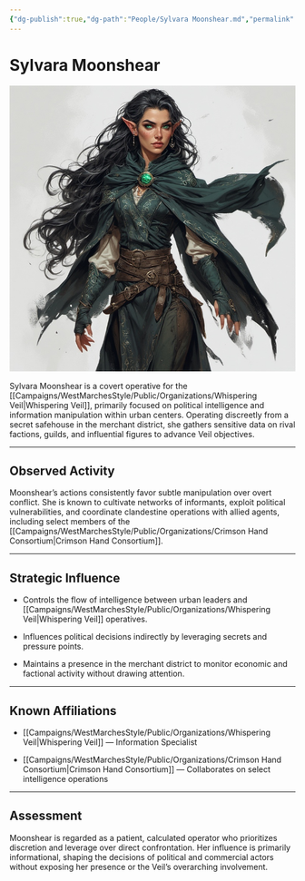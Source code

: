 ```yaml
---
{"dg-publish":true,"dg-path":"People/Sylvara Moonshear.md","permalink":"/people/sylvara-moonshear/","tags":["NPC","WhisperingVeil"],"dgShowFileTree":true}
---
```


# **Sylvara Moonshear**

![Sylvara_Moonshear.jpg](/img/user/_assets/WestMarchesStyle/NPC%20Portraits/Sylvara_Moonshear.jpg)

Sylvara Moonshear is a covert operative for the [[Campaigns/WestMarchesStyle/Public/Organizations/Whispering Veil\|Whispering Veil]], primarily focused on political intelligence and information manipulation within urban centers. Operating discreetly from a secret safehouse in the merchant district, she gathers sensitive data on rival factions, guilds, and influential figures to advance Veil objectives.

---

## Observed Activity

Moonshear’s actions consistently favor subtle manipulation over overt conflict. She is known to cultivate networks of informants, exploit political vulnerabilities, and coordinate clandestine operations with allied agents, including select members of the [[Campaigns/WestMarchesStyle/Public/Organizations/Crimson Hand Consortium\|Crimson Hand Consortium]].

---

## Strategic Influence

- Controls the flow of intelligence between urban leaders and [[Campaigns/WestMarchesStyle/Public/Organizations/Whispering Veil\|Whispering Veil]] operatives.
    
- Influences political decisions indirectly by leveraging secrets and pressure points.
    
- Maintains a presence in the merchant district to monitor economic and factional activity without drawing attention.
    

---

## Known Affiliations

- [[Campaigns/WestMarchesStyle/Public/Organizations/Whispering Veil\|Whispering Veil]] — Information Specialist
    
- [[Campaigns/WestMarchesStyle/Public/Organizations/Crimson Hand Consortium\|Crimson Hand Consortium]] — Collaborates on select intelligence operations
    

---

## Assessment

Moonshear is regarded as a patient, calculated operator who prioritizes discretion and leverage over direct confrontation. Her influence is primarily informational, shaping the decisions of political and commercial actors without exposing her presence or the Veil’s overarching involvement.